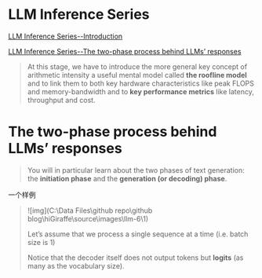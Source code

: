 # LLM Inference Series

[LLM Inference Series--Introduction](https://medium.com/@plienhar/llm-inference-series-1-introduction-9c78e56ef49d)

[LLM Inference Series--The two-phase process behind LLMs’ responses](https://medium.com/@plienhar/llm-inference-series-2-the-two-phase-process-behind-llms-responses-1ff1ff021cd5)

> At this stage, we have to introduce the more general key concept of arithmetic intensity a useful mental model called **the roofline model** and to link them to both key hardware characteristics like peak FLOPS and memory-bandwidth and to **key performance metrics** like latency, throughput and cost. 

# The two-phase process behind LLMs’ responses

> You will in particular learn about the two phases of text generation: the **initiation phase** and the **generation (or decoding) phase**.

一个样例

> ![img](C:\Data Files\github repo\github blog\hiGiraffe\source\images\llm-6\1)
>
> Let’s assume that we process a single sequence at a time (i.e. batch size is 1)
>
> Notice that the decoder itself does not output tokens but **logits** (as many as the vocabulary size). 
